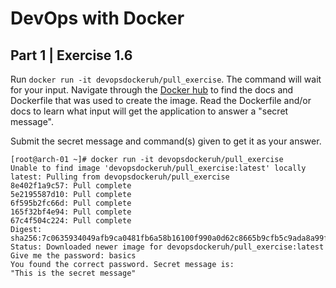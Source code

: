 
# DevOps with Docker
## Part 1 | Exercise 1.6

Run `docker run -it devopsdockeruh/pull_exercise`. The command will wait for your input. Navigate through the [Docker hub](https://hub.docker.com/) to find the docs and Dockerfile that was used to create the image. Read the Dockerfile and/or docs to learn what input will get the application to answer a "secret message".

Submit the secret message and command(s) given to get it as your answer.

```shell
[root@arch-01 ~]# docker run -it devopsdockeruh/pull_exercise
Unable to find image 'devopsdockeruh/pull_exercise:latest' locally
latest: Pulling from devopsdockeruh/pull_exercise
8e402f1a9c57: Pull complete 
5e2195587d10: Pull complete 
6f595b2fc66d: Pull complete 
165f32bf4e94: Pull complete 
67c4f504c224: Pull complete 
Digest: sha256:7c0635934049afb9ca0481fb6a58b16100f990a0d62c8665b9cfb5c9ada8a99f
Status: Downloaded newer image for devopsdockeruh/pull_exercise:latest
Give me the password: basics
You found the correct password. Secret message is:
"This is the secret message"
```
